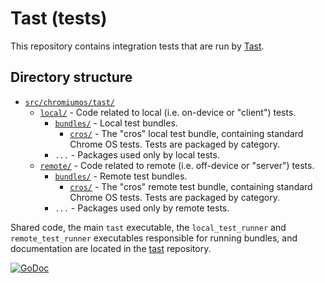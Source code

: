 # Tast (tests)

This repository contains integration tests that are run by [Tast](../tast/).

## Directory structure

*   [`src/chromiumos/tast/`](src/chromiumos/tast/)
      *   [`local/`](src/chromiumos/tast/local/) - Code related to local (i.e.
          on-device or "client") tests.
          *   [`bundles/`](src/chromiumos/tast/local/bundles/) - Local test
              bundles.
              *   [`cros/`](src/chromiumos/tast/local/bundles/cros/) - The
                  "cros" local test bundle, containing standard Chrome OS tests.
                  Tests are packaged by category.
          *   `...` - Packages used only by local tests.
      *   [`remote/`](src/chromiumos/tast/remote/) - Code related to remote
          (i.e. off-device or "server") tests.
          *   [`bundles/`](src/chromiumos/tast/remote/bundles/) - Remote test
              bundles.
              *   [`cros/`](src/chromiumos/tast/remote/bundles/cros/) - The
                  "cros" remote test bundle, containing standard Chrome OS
                  tests. Tests are packaged by category.
          *   `...` - Packages used only by remote tests.

Shared code, the main `tast` executable, the `local_test_runner` and
`remote_test_runner` executables responsible for running bundles, and
documentation are located in the [tast](../tast/) repository.

[![GoDoc](https://godoc.org/chromium.googlesource.com/chromiumos/platform/tast-tests.git/src?status.svg)](https://godoc.org/chromium.googlesource.com/chromiumos/platform/tast-tests.git/src)
